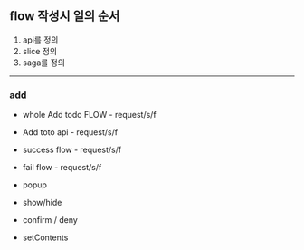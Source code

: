 ## flow 작성시 일의 순서
1. api를 정의
2. slice 정의
5. saga를 정의

---
### add
- whole Add todo FLOW - request/s/f
- Add toto api - request/s/f
- success flow - request/s/f
- fail flow - request/s/f

- popup
- show/hide
- confirm / deny
- setContents
